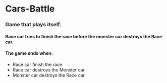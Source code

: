 # Cars-Battle
### Game that plays itself.
#### Race car tries to finish the race before the monster car destroys the Race car.
#### The game ends when:
- Race car finish the race
- Race car destroys the Monster car
- Monster car destroys the Race car